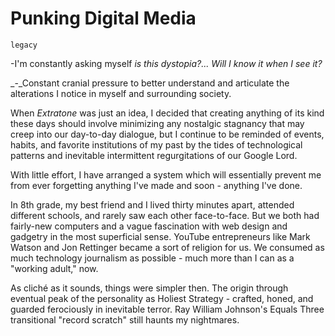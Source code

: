 # Punking Digital Media

`legacy`

-I'm constantly asking myself _is this dystopia?... Will I know it when I see it?_

_-_Constant cranial pressure to better understand and articulate the alterations I notice in myself and surrounding society.

When _Extratone_ was just an idea, I decided that creating anything of its kind these days should involve minimizing any nostalgic stagnancy that may creep into our day-to-day dialogue, but I continue to be reminded of events, habits, and favorite institutions of my past by the tides of technological patterns and inevitable intermittent regurgitations of our Google Lord.

With little effort, I have arranged a system which will essentially prevent me from ever forgetting anything I've made and soon - anything I've done.

In 8th grade, my best friend and I lived thirty minutes apart, attended different schools, and rarely saw each other face-to-face. But we both had fairly-new computers and a vague fascination with web design and gadgetry in the most superficial sense. YouTube entrepreneurs like Mark Watson and Jon Rettinger became a sort of religion for us. We consumed as much technology journalism as possible - much more than I can as a "working adult," now.

As cliché as it sounds, things were simpler then. The origin through eventual peak of the personality as Holiest Strategy - crafted, honed, and guarded ferociously in inevitable terror. Ray William Johnson's Equals Three transitional "record scratch" still haunts my nightmares.
